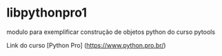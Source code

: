 # libpythonpro1
modulo para exemplificar construção de objetos python do curso pytools



Link do curso [Python Pro] (https://www.python.pro.br/)
